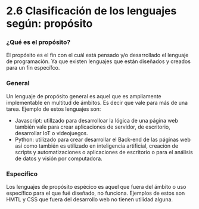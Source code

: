 # 2.6 Clasificación de los lenguajes según: propósito

### ¿Qué es el propósito?

El propósito es el fin con el cuál está pensado y/o desarrollado el lenguaje de programación. Ya que existen lenguajes que están diseñados y creados para un fin específco.

### General

Un lenguaje de propósito general es aquel que es ampliamente implementable en multitud de ámbitos. Es decir que vale para más de una tarea. Ejemplo de estos lenguajes son:

* Javascript: utillzado para desarrolloar la lógica de una página web también vale para crear aplicaciones de servidor, de escritorio, desarrollar IoT o videojuegos.
* Python: utilizado para crear desarrollar el Back-end de las páginas web así como también es utilizado en inteligencia artificial, creación de scripts y automatizaciones o aplicaciones de escritorio o para el análisis de datos y visión por computadora.

### Específico

Los lenguajes de propósito espécico es aquel que fuera del ámbito o uso específico para el que fué diseñado, no funciona. Ejemplos de estos son HMTL y CSS que fuera del desarrollo web no tienen utilidad alguna. 